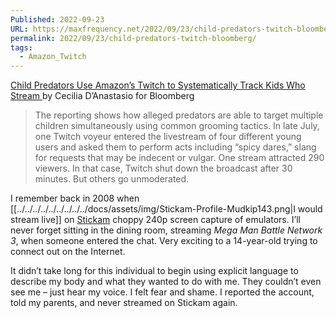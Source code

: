 ```yaml
---
Published: 2022-09-23
URL: https://maxfrequency.net/2022/09/23/child-predators-twitch-bloomberg/
permalink: 2022/09/23/child-predators-twitch-bloomberg/
tags:
  - Amazon_Twitch
---
```

[Child Predators Use Amazon’s Twitch to Systematically Track Kids Who Stream ](https://www.bloomberg.com/graphics/2022-twitch-problem-with-child-predators/?leadSource=uverify%20wall)by Cecilia D’Anastasio for Bloomberg

> The reporting shows how alleged predators are able to target multiple children simultaneously using common grooming tactics. In late July, one Twitch voyeur entered the livestream of four different young users and asked them to perform acts including “spicy dares,” slang for requests that may be indecent or vulgar. One stream attracted 290 viewers. In that case, Twitch shut down the broadcast after 30 minutes. But others go unmoderated.

I remember back in 2008 when [[../../../../../../../../../docs/assets/img/Stickam-Profile-Mudkip143.png|I would stream live]] on [Stickam](https://en.wikipedia.org/wiki/Stickam) choppy 240p screen capture of emulators. I’ll never forget sitting in the dining room, streaming *Mega Man Battle Network 3*, when someone entered the chat. Very exciting to a 14-year-old trying to connect out on the Internet.

It didn’t take long for this individual to begin using explicit language to describe my body and what they wanted to do with me. They couldn’t even see me – just hear my voice. I felt fear and shame. I reported the account, told my parents, and never streamed on Stickam again.